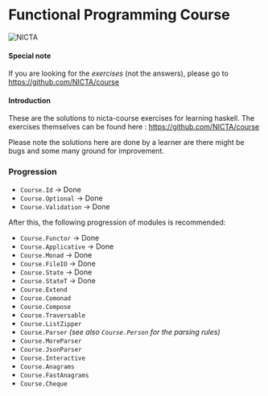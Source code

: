 # Functional Programming Course

![NICTA](http://i.imgur.com/sMXB9XB.jpg)

#### Special note

If you are looking for the *exercises* (not the answers), please go to
https://github.com/NICTA/course

#### Introduction

These are the solutions to nicta-course exercises for learning haskell.
The exercises themselves can be found here : https://github.com/NICTA/course

Please note the solutions here are done by a learner are there might be
bugs and some many ground for improvement.


### Progression

* `Course.Id` -> Done
* `Course.Optional` -> Done
* `Course.Validation` -> Done

After this, the following progression of modules is recommended:

* `Course.Functor` -> Done
* `Course.Applicative` -> Done
* `Course.Monad`  -> Done
* `Course.FileIO` -> Done
* `Course.State` -> Done
* `Course.StateT` -> Done
* `Course.Extend`
* `Course.Comonad`
* `Course.Compose`
* `Course.Traversable`
* `Course.ListZipper`
* `Course.Parser` *(see also `Course.Person` for the parsing rules)*
* `Course.MoreParser`
* `Course.JsonParser`
* `Course.Interactive`
* `Course.Anagrams`
* `Course.FastAnagrams`
* `Course.Cheque`
